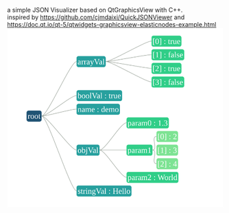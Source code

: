 a simple JSON Visualizer based on QtGraphicsView with C++.  
inspired by https://github.com/cjmdaixi/QuickJSONViewer and https://doc.qt.io/qt-5/qtwidgets-graphicsview-elasticnodes-example.html  
![alt](./example.png)

